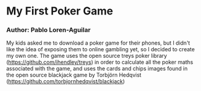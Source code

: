 # My First Poker Game
<h3> Author: Pablo Loren-Aguilar </h3>

My kids asked me to download a poker game for their phones, but I didn't like the idea of exposing them to online gambling yet, so I decided to create my own one. The game uses the open source treys poker library (https://github.com/ihendley/treys) in order to calculate all the poker maths associated with the game, and uses the cards and chips images found in the open source blackjack game by Torbjörn Hedqvist (https://github.com/torbjornhedqvist/blackjack)
